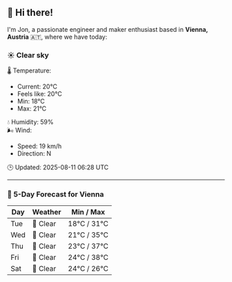 ## 👋 Hi there!

I'm Jon, a passionate engineer and maker enthusiast based in **Vienna, Austria** 🇦🇹, where we have today:

### ☀️ Clear sky 

🌡️ Temperature: 
* Current: 20°C
* Feels like: 20°C
* Min: 18°C 
* Max: 21°C  

💧 Humidity: 59%  
🌬️ Wind: 
* Speed: 19 km/h 
* Direction: N  

🕒 Updated: 2025-08-11 06:28 UTC

---

### 📅 5-Day Forecast for Vienna

| Day | Weather | Min / Max |
|-----|---------|------------|
| Tue | 🌙 Clear | 18°C / 31°C |
| Wed | 🌙 Clear | 21°C / 35°C |
| Thu | 🌙 Clear | 23°C / 37°C |
| Fri | 🌙 Clear | 24°C / 38°C |
| Sat | 🌙 Clear | 24°C / 26°C |
